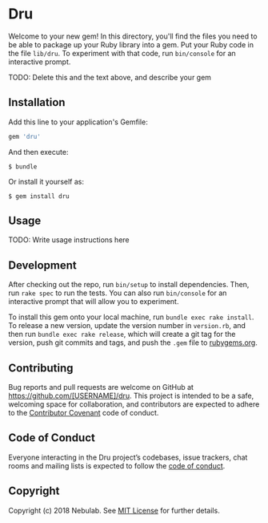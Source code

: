 # Dru

Welcome to your new gem! In this directory, you'll find the files you need to be able to package up your Ruby library into a gem. Put your Ruby code in the file `lib/dru`. To experiment with that code, run `bin/console` for an interactive prompt.

TODO: Delete this and the text above, and describe your gem

## Installation

Add this line to your application's Gemfile:

```ruby
gem 'dru'
```

And then execute:

    $ bundle

Or install it yourself as:

    $ gem install dru

## Usage

TODO: Write usage instructions here

## Development

After checking out the repo, run `bin/setup` to install dependencies. Then, run `rake spec` to run the tests. You can also run `bin/console` for an interactive prompt that will allow you to experiment.

To install this gem onto your local machine, run `bundle exec rake install`. To release a new version, update the version number in `version.rb`, and then run `bundle exec rake release`, which will create a git tag for the version, push git commits and tags, and push the `.gem` file to [rubygems.org](https://rubygems.org).

## Contributing

Bug reports and pull requests are welcome on GitHub at https://github.com/[USERNAME]/dru. This project is intended to be a safe, welcoming space for collaboration, and contributors are expected to adhere to the [Contributor Covenant](http://contributor-covenant.org) code of conduct.

## Code of Conduct

Everyone interacting in the Dru project’s codebases, issue trackers, chat rooms and mailing lists is expected to follow the [code of conduct](https://github.com/[USERNAME]/dru/blob/master/CODE_OF_CONDUCT.md).

## Copyright

Copyright (c) 2018 Nebulab. See [MIT License](LICENSE.txt) for further details.